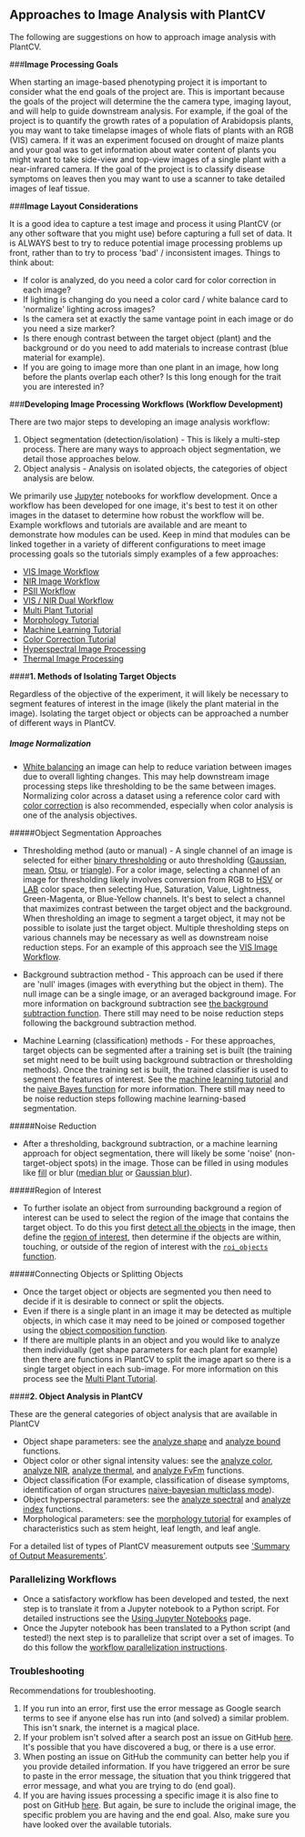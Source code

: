 ## Approaches to Image Analysis with PlantCV

The following are suggestions on how to approach image analysis with PlantCV. 

###**Image Processing Goals**

When starting an image-based phenotyping project it is important to consider what the end goals of the project are.
This is important because the goals of the project will determine the the camera type, imaging layout, and will help to 
guide downstream analysis. For example, if the goal of the project is to quantify the growth rates of a population of 
Arabidopsis plants, you may want to take timelapse images of whole flats of plants with an RGB (VIS) camera. If it was 
an experiment focused on drought of maize plants and your goal was to get information about water content of plants you
might want to take side-view and top-view images of a single plant with a near-infrared camera. If the goal of the 
project is to classify disease symptoms on leaves then you may want to use a scanner to take detailed images of leaf 
tissue. 

###**Image Layout Considerations**

It is a good idea to capture a test image and process it using PlantCV (or any other software that you might use) 
before capturing a full set of data. It is ALWAYS best to try to reduce potential image processing problems up front, 
rather than to try to process 'bad' / inconsistent images. Things to think about:

*  If color is analyzed, do you need a color card for color correction in each image?
*  If lighting is changing do you need a color card / white balance card to 'normalize' lighting across images?
*  Is the camera set at exactly the same vantage point in each image or do you need a size marker?
*  Is there enough contrast between the target object (plant) and the background or do you need to add materials to 
increase contrast (blue material for example).
*  If you are going to image more than one plant in an image, how long before the plants overlap each other? Is this 
long enough for the trait you are interested in?

###**Developing Image Processing Workflows (Workflow Development)**

There are two major steps to developing an image analysis workflow:

1.  Object segmentation (detection/isolation) - This is likely a multi-step process. There are many ways to approach 
object segmentation, we detail those approaches below.
2.  Object analysis - Analysis on isolated objects, the categories of object analysis are below.

We primarily use [Jupyter](jupyter.md) notebooks for workflow development.
Once a workflow has been developed for one image, it's best to test it on other images in
the dataset to determine how robust the workflow will be. Example workflows and tutorials are available and are meant 
to demonstrate how modules can be used. Keep in mind that modules can be linked together in a variety of different 
configurations to meet image processing goals so the tutorials simply examples of a few approaches:

*  [VIS Image Workflow](vis_tutorial.md)
*  [NIR Image Workflow](nir_tutorial.md)
*  [PSII Workflow](psII_tutorial.md)
*  [VIS / NIR Dual Workflow](vis_nir_tutorial.md)
*  [Multi Plant Tutorial](multi-plant_tutorial.md)
*  [Morphology Tutorial](morphology_tutorial.md) 
*  [Machine Learning Tutorial](machine_learning_tutorial.md)
*  [Color Correction Tutorial](transform_color_correction_tutorial.md)
*  [Hyperspectral Image Processing](hyperspectral_tutorial.md)
*  [Thermal Image Processing](thermal_tutorial.md)

####**1. Methods of Isolating Target Objects**

Regardless of the objective of the experiment, it will likely be necessary to segment features of interest in 
the image (likely the plant material in the image). Isolating the target object or objects can be approached a number 
of different ways in PlantCV.

##### Image Normalization

*  [White balancing](white_balance.md) an image can help to reduce variation between images due to overall lighting changes. This may help 
downstream image processing steps like thresholding to be the same between images. Normalizing color across a dataset using a reference
color card with [color correction](transform_color_correction_tutorial.md) is also recommended, especially when color analysis is one 
of the analysis objectives. 

#####Object Segmentation Approaches

*  Thresholding method (auto or manual) - A single channel of an image is selected for either 
[binary thresholding](binary_threshold.md) or auto thresholding ([Gaussian](gaussian_threshold.md), 
[mean](mean_threshold.md), [Otsu](otsu_threshold.md), or [triangle](triangle_threshold.md)). For a color image, 
selecting a channel of an image for thresholding likely involves conversion from RGB to [HSV](rgb2hsv.md) or 
[LAB](rgb2lab.md) color space, then selecting Hue, Saturation, Value, Lightness, Green-Magenta, or Blue-Yellow channels.
It's best to select a channel that maximizes contrast between the target object and the background. When thresholding 
an image to segment a target object, it may not be possible to isolate just the target object. Multiple thresholding 
steps on various channels may be necessary as well as downstream noise reduction steps. For an example of this approach 
see the [VIS Image Workflow](vis_tutorial.md). 

*  Background subtraction method - This approach can be used if there are 'null' images (images with everything but the 
object in them). The null image can be a single image, or an averaged background image. For more information on 
background subtraction see [the background subtraction function](background_subtraction.md). There still may need to be 
noise reduction steps following the background subtraction method.

*  Machine Learning (classification) methods - For these approaches, target objects can be segmented after a training 
set is built (the training set might need to be built using background subtraction or thresholding methods). Once the 
training set is built, the trained classifier is used to segment the features of interest. See the 
[machine learning tutorial](machine_learning_tutorial.md) and the [naive Bayes function](naive_bayes.md) for more
information. There still may need to be noise reduction steps following machine learning-based segmentation.

#####Noise Reduction 

*  After a thresholding, background subtraction, or a machine learning approach for object segmentation, there will 
likely be some 'noise' (non-target-object spots) in the image. Those can be filled in using modules like [fill](fill.md) or blur
([median blur](median_blur.md) or [Gaussian blur](gaussian_blur.md)). 

#####Region of Interest

*  To further isolate an object from surrounding background a region of interest can be used to select the region of 
the image that contains the target object. To do this you first [detect all the objects](find_objects.md) in the image, 
then define the [region of interest](roi_rectangle.md), then determine if the objects are  within, touching, or outside of 
the region of interest with the [`roi_objects` function](roi_objects.md).

#####Connecting Objects or Splitting Objects

*  Once the target object or objects are segmented you then need to decide if it is desirable to connect or split the 
objects.
*  Even if there is a single plant in an image it may be detected as multiple objects, in which case it may need to be
joined or composed together using the [object composition function](object_composition.md).
*  If there are multiple plants in an object and you would like to analyze them individually (get shape parameters for 
each plant for example) then there are functions in PlantCV to split the image apart so there is a single target object 
in each sub-image. For more information on this process see the [Multi Plant Tutorial](multi-plant_tutorial.md). 

####**2. Object Analysis in PlantCV**
    
These are the general categories of object analysis that are available in PlantCV  

*  Object shape parameters: see the [analyze shape](analyze_shape.md) and [analyze bound](analyze_bound_horizontal.md) functions.
*  Object color or other signal intensity values: see the [analyze color](analyze_color.md), 
[analyze NIR](analyze_NIR_intensity.md), [analyze thermal](analyze_thermal_values.md),
and [analyze FvFm](photosynthesis_analyze_yii.md) functions.
*  Object classification (For example, classification of disease symptoms, identification of organ structures 
[naive-bayesian multiclass mode](naive_bayes_multiclass.md)).
*  Object hyperspectral parameters: see the [analyze spectral](analyze_spectral.md) and [analyze index](analyze_index.md) functions.
*  Morphological parameters: see the [morphology tutorial](morphology_tutorial.md) for examples of characteristics such as stem height,
leaf length, and leaf angle. 

For a detailed list of types of PlantCV measurement outputs see 
['Summary of Output Measurements'](output_measurements.md).

### Parallelizing Workflows

*  Once a satisfactory workflow has been developed and tested, the next step is to translate it from a Jupyter notebook 
to a Python script. For detailed instructions see the 
[Using Jupyter Notebooks](jupyter.md) page. 
*  Once the Jupyter notebook has been translated to a Python script (and tested!) the next step is to parallelize that 
script over a set of images. To do this follow the [workflow parallelization instructions](pipeline_parallel.md). 
 
### Troubleshooting

Recommendations for troubleshooting.

1.  If you run into an error, first use the error message as Google search terms to see if anyone else has run into 
(and solved) a similar problem. This isn't snark, the internet is a magical place. 
2.  If your problem isn't solved after a search post an issue on GitHub 
[here](https://github.com/danforthcenter/plantcv/issues). It's possible that you have discovered a bug, or there is a 
use error. 
3.  When posting an issue on GitHub the community can better help you if you provide detailed information. If you have 
triggered an error be sure to paste in the error message, the situation that you think triggered that error message, 
and what you are trying to do (end goal). 
4.  If you are having issues processing a specific image it is also fine to post on GitHub 
[here](https://github.com/danforthcenter/plantcv/issues). But again, be sure to include the original image, the specific problem 
you are having and the end goal. Also, make sure you have looked over the available tutorials.
